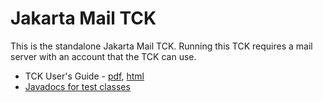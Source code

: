 # Jakarta Mail TCK

This is the standalone Jakarta Mail TCK.  Running this TCK requires a mail
server with an account that the TCK can use.

* TCK User's Guide - [pdf](docs/Jakarta-Mail-TCK-Users-Guide.pdf), [html](docs/html/toc.html)
* [Javadocs for test classes](docs/javadocs/index.html)
